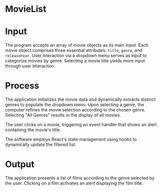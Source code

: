 # MovieList
# Input
The program accepts an array of movie objects as its main input. Each movie object comprises three essential attributes: `title`, `genre`, and `releaseYear`. User interaction via a dropdown menu serves as input to categorize movies by genre. Selecting a movie title yields more input through user interaction.

# Process
The application initializes the movie data and dynamically extracts distinct genres to populate the dropdown menu.
Upon selecting a genre, the computer refines the movie selection according to the chosen genre. Selecting "All Genres" results in the display of all movies.

The user clicks on a movie, triggering an event handler that shows an alert containing the movie's title.

The software employs React's state management using hooks to dynamically update the filtered list.

# Output
The application presents a list of films according to the genre selected by the user. Clicking on a film activates an alert displaying the film title.


